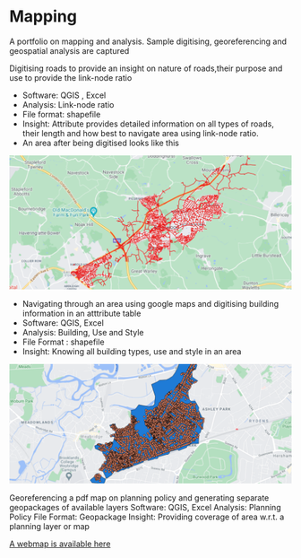 # Mapping
A portfolio on mapping and analysis. Sample digitising, georeferencing and geospatial analysis are captured


Digitising roads to provide an insight on nature of roads,their purpose  and use to provide  the link-node ratio 
 
 - Software: QGIS , Excel
 - Analysis: Link-node ratio
 - File format: shapefile
 - Insight: Attribute provides detailed information on all types of roads, their length and how best to navigate area using link-node ratio.
- An area after being digitised looks like this 

 ![](https://github.com/kof1nti/Mapping/blob/main/road%20.png)


- Navigating through an area using google maps and digitising building information in an atttribute table
- Software: QGIS, Excel
- Analysis:  Building, Use and Style
- File Format : shapefile
- Insight: Knowing all building types, use and style in an area 


![](https://github.com/kof1nti/Mapping/blob/main/building.png)


Georeferencing a pdf map on planning policy and generating separate geopackages of available layers 
Software: QGIS, Excel
Analysis: Planning Policy
File Format: Geopackage
Insight: Providing coverage of area w.r.t. a planning layer or map



[A webmap is available here](https://kof1nti.github.io/planpol/)


